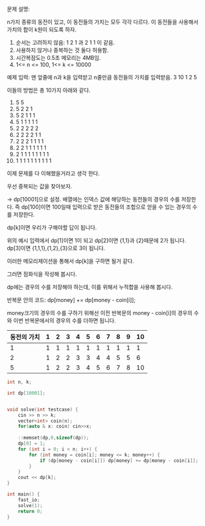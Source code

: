 
문제 설명: 

n가지 종류의 동전이 있고, 이 동전들의 가치는 모두 각각 다르다. 이 동전들을 사용해서 가치의 합이 k원이 되도록 하자.
1. 순서는 고려하지 않음: 1 2 1 과 2 1 1 이 같음.
2. 사용하지 않거나 중복하는 것 둘다 허용함. 
3. 시간복잠도는 0.5초 메모리는 4MB임.
4. 1<= n <= 100, 1<= k <= 10000


예제 입력: 맨 앞줄에 n과 k을 입력받고 n줄만큼 동전들의 가치를 입력받음.
3 10
1 
2
5

이들의 방법은 총 10가지 아래와 같다.
1. 5 5
2. 5 2 2 1
3. 5 2 1 1 1
4. 5 1 1 1 1 1
5. 2 2 2 2 2 
6. 2 2 2 2 1 1 
7. 2 2 2 1 1 1 1
8. 2 2 1 1 1 1 1 1
9. 2 1 1 1 1 1 1 1 1
10. 1 1 1 1 1 1 1 1 1 1

이제 문제를 다 이해했을거라고 생각 한다.

우선 중복되는 값을 찾아보자.

-> dp[10001]으로 설정. 배열에는 인덱스 값에 해당하는 동전들의 경우의 수를 저장한다. 즉 dp[100]이면 100일때 입력으로 받은 동전들의 조합으로 얻을 수 있는 경우의 수를 저장한다.

dp[k]이면 우리가 구해야할 답이 됩니다.

위의 예시 입력에서 dp[1]이면 1이 되고 dp[2]이면 {1,1}과 {2}때문에 2가 됩니다. dp[3]이면 {1,1,1},{1,2},{3}으로 3이 됩니다.

이러한 메모리제이션을 통해서 dp[k]을 구하면 될거 같다.

그러면 점화식을 작성해 봅시다.

dp에는 경우의 수를 저장해야 하는데, 이를 위해서 누적합을 사용해 봅시다.  

반복문 안의 코드: 
dp[money] += dp[money - coin[i]];

money크기의 경우의 수를 구하기 위해선 이전 반복문의 money - coin[i]의 경우의 수와 이번 반복문에서의 경우의 수를 더하면 됩니다.

| 동전의 가치  | 1 | 2 | 3 | 4 | 5 | 6 | 7 | 8 | 9 | 10 |
| - | - | - | - | - | - | - | - | - | - | -- |
|1 | 1 | 1 | 1 | 1 | 1 | 1 | 1 | 1 | 1 | 1  |
| 2| 1 | 2 | 2 | 3 | 3 | 4 | 4 | 5 | 5 | 6  |
| 5| 1 | 2 | 2 | 3 | 4 | 5 | 6 | 7 | 8 | 10 |



```C++
int n, k;

int dp[10001];


void solve(int testcase) {
    cin >> n >> k;
    vector<int> coin(n);
    for(auto & x: coin) cin>>x;
    
    ::memset(dp,0,sizeof(dp));
    dp[0] = 1;
    for (int i = 0; i < n; i++) {
        for (int money = coin[i]; money <= k; money++) {
            if (dp[money - coin[i]]) dp[money] += dp[money - coin[i]];
        }
    }
    cout << dp[k];
}

int main() {
    fast_io;
    solve(1);
    return 0;
}
```
